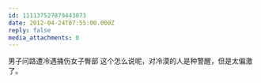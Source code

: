 ```yaml
---
id: 111137527879443073
date: 2012-04-24T07:55:00.000Z
reply: false
media_attachments: 0
---
```


男子问路遭冷遇捅伤女子臀部 这个怎么说呢，对冷漠的人是种警醒，但是太偏激了。 ​​​​

